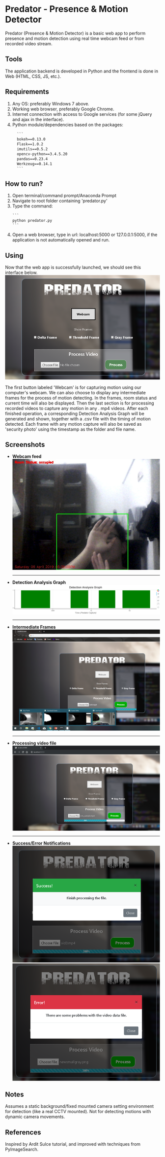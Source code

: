 # Predator - Presence & Motion Detector
Predator (Presence &amp; Motion Detector) is a basic web app to perform presence and motion detection using real time webcam feed or from recorded video stream.

<h2>Tools</h2>
The application backend is developed in Python and the frontend is done in Web (HTML, CSS, JS, etc.).

<h2>Requirements</h2>
<ol>
  <li>Any OS: preferably Windows 7 above.</li>
  <li>Working web browser, preferably Google Chrome.</li>
  <li>Internet connection with access to Google services (for some jQuery and ajax in the interface).</li>
  <li>Python module/dependencies based on the packages:</li>
 
      ```
      bokeh==0.13.0
      Flask==1.0.2
      imutils==0.5.2
      opencv-python==3.4.5.20
      pandas==0.23.4
      Werkzeug==0.14.1
      ```
      
 </ol>
 <h2>How to run?</h2>
 <ol>
  <li>Open terminal/command prompt/Anaconda Prompt</li>
  <li>Navigate to root folder containing 'predator.py'</li>
  <li>Type the command:</li>
  
    ```
    python predator.py
    ```
  <li>Open a web browser, type in url: localhost:5000 or 127.0.0.1:5000, if the application is not automatically opened and run.</li>
</ol>

<h2>Using</h2>
<p>Now that the web app is successfully launched, we should see this interface below.
<img src="screenshots/predator1.PNG"/></p>
<p>The first button labeled 'Webcam' is for capturing motion using our computer's webcam. We can also choose to display
any intermediate frames for the process of motion detecting. In the frames, room status and current time will also be displayed.
Then the last section is for processing recorded videos to capture any motion in any . mp4 videos. After each finished operation, a corresponding Detection Analysis Graph will be generated and shown, together with a .csv file with the timing of motion detected. Each frame with any motion capture will also be saved as 'security photo' using the timestamp as the folder and file name.
</p>
 
<h2>Screenshots</h2>
<ul>
  <li><strong>Webcam feed</strong></li>
    <img src="screenshots/Saturday_06_April_2019_05-39-58PM.jpg"/><hr/>
  <li><strong>Detection Analysis Graph</strong></li>
    <img src="screenshots/graph1.PNG" /><hr/>
  <li><strong>Intermediate Frames</strong></li>
    <img src="screenshots/diffFrames.png" /><hr/>
  <li><strong>Processing video file</strong></li>
    <img src="screenshots/processing.PNG" /><hr/>
  <li><strong>Success/Error Notifications</strong></li>
    <img src="screenshots/finishProcess.PNG"/>
    <img src="screenshots/errorProcess.PNG" />
</ul>
  
<h2>Notes</h2>
Assumes a static background/fixed mounted camera setting environment for detection (like a real CCTV mounted). Not for detecting motions with dynamic camera movements.

<h2>References</h2>
Inspired by Ardit Sulce tutorial, and improved with techniques from PyImageSearch.

